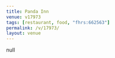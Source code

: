 ```yaml
---
title: Panda Inn
venue: v17973
tags: [restaurant, food, "fhrs:662563"]
permalink: /v/17973/
layout: venue
---
```

null